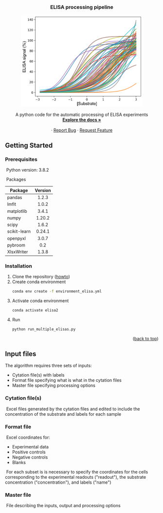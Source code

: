 <!-- PROJECT LOGO -->
<br />
<div align="center">
  <h3 align="center">ELISA processing pipeline</h3>
  
  <a href="https://github.com/chandranlab/filo_GP-bat_NPC1/img/curves.png">
    <img src="/img/curves.png" alt="Logo" width="400">
  </a>
  
  <p align="center">
    A python code for the automatic processing of ELISA experiments
    <br />
    <a href="https://github.com/chandranlab/filo_GP-bat_NPC1"><strong>Explore the docs »</strong></a>
    <br />
    <br />
    ·
    <a href="https://github.com/chandranlab/filo_GP-bat_NPC1/issues">Report Bug</a>
    ·
    <a href="https://github.com/chandranlab/filo_GP-bat_NPC1/issues">Request Feature</a>
  </p>
</div>

<!-- ########################################################################################## -->

<!-- GETTING STARTED -->

## Getting Started

### Prerequisites

 Python version: 3.8.2

 Packages

|Package         | Version  |
|----------------|:--------:|
|pandas          | 1.2.3    |
|lmfit           | 1.0.2    |
|matplotlib      | 3.4.1    |
|numpy           | 1.20.2   |
|scipy           | 1.6.2    |
|scikit-learn    | 0.24.1   |
|openpyxl        | 3.0.7    |
|pybroom         | 0.2      |
|XlsxWriter       | 1.3.8   |

### Installation

1. Clone the repository (<a href="https://docs.github.com/en/repositories/creating-and-managing-repositories/cloning-a-repository">howto</a>)
2. Create conda environment
   ```sh
   conda env create -f environment_elisa.yml
   ```
3. Activate conda environment
   ```sh
   conda activate elisa2
   ```
4. Run
   ```sh
   python run_multiple_elisas.py
   ```

<p align="right">(<a href="#readme-top">back to top</a>)</p>

<!-- ########################################################################################## -->

<!-- INPUT -->

## Input files
The algorithm requires three sets of inputs:
* Cytation file(s) with labels
* Format file specifying what is what in the cytation files
* Master file specifying processing options

### Cytation file(s)
 Excel files generated by the cytation files and edited to include the concentration of the substrate and labels for each sample

### Format file
 Excel coordinates for:
* Experimental data
* Positive controls
* Negative controls
* Blanks

 For each subset is is necessary to specify the coordinates for the cells corresponding to the experimental readouts ("readout"), the substrate concentration ("concentration"), and labels ("name") 

### Master file
 File describing the inputs, output and processing options

